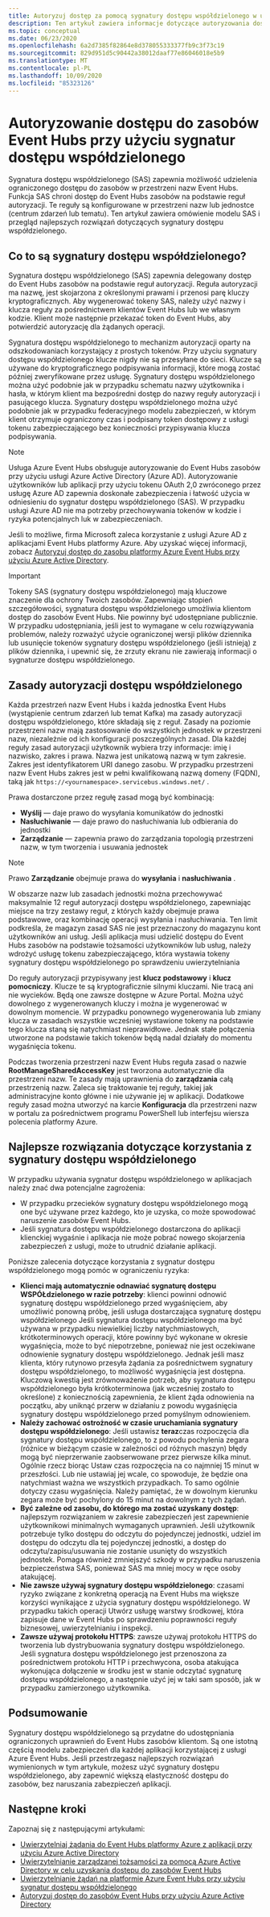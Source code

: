 ```yaml
---
title: Autoryzuj dostęp za pomocą sygnatury dostępu współdzielonego w usłudze Azure Event Hubs
description: Ten artykuł zawiera informacje dotyczące autoryzowania dostępu do zasobów platformy Azure Event Hubs przy użyciu sygnatur dostępu współdzielonego (SAS).
ms.topic: conceptual
ms.date: 06/23/2020
ms.openlocfilehash: 6a2d7385f82864e8d378055333377fb9c3f73c19
ms.sourcegitcommit: 829d951d5c90442a38012daaf77e86046018e5b9
ms.translationtype: MT
ms.contentlocale: pl-PL
ms.lasthandoff: 10/09/2020
ms.locfileid: "85323126"
---
```

# <a name="authorizing-access-to-event-hubs-resources-using-shared-access-signatures"></a>Autoryzowanie dostępu do zasobów Event Hubs przy użyciu sygnatur dostępu współdzielonego
Sygnatura dostępu współdzielonego (SAS) zapewnia możliwość udzielenia ograniczonego dostępu do zasobów w przestrzeni nazw Event Hubs. Funkcja SAS chroni dostęp do Event Hubs zasobów na podstawie reguł autoryzacji. Te reguły są konfigurowane w przestrzeni nazw lub jednostce (centrum zdarzeń lub tematu). Ten artykuł zawiera omówienie modelu SAS i przegląd najlepszych rozwiązań dotyczących sygnatury dostępu współdzielonego.

## <a name="what-are-shared-access-signatures"></a>Co to są sygnatury dostępu współdzielonego?
Sygnatura dostępu współdzielonego (SAS) zapewnia delegowany dostęp do Event Hubs zasobów na podstawie reguł autoryzacji. Reguła autoryzacji ma nazwę, jest skojarzona z określonymi prawami i przenosi parę kluczy kryptograficznych. Aby wygenerować tokeny SAS, należy użyć nazwy i klucza reguły za pośrednictwem klientów Event Hubs lub we własnym kodzie. Klient może następnie przekazać token do Event Hubs, aby potwierdzić autoryzację dla żądanych operacji.

Sygnatura dostępu współdzielonego to mechanizm autoryzacji oparty na odszkodowaniach korzystający z prostych tokenów. Przy użyciu sygnatury dostępu współdzielonego klucze nigdy nie są przesyłane do sieci. Klucze są używane do kryptograficznego podpisywania informacji, które mogą zostać później zweryfikowane przez usługę. Sygnatury dostępu współdzielonego można użyć podobnie jak w przypadku schematu nazwy użytkownika i hasła, w którym klient ma bezpośredni dostęp do nazwy reguły autoryzacji i pasującego klucza. Sygnatury dostępu współdzielonego można użyć podobnie jak w przypadku federacyjnego modelu zabezpieczeń, w którym klient otrzymuje ograniczony czas i podpisany token dostępowy z usługi tokenu zabezpieczającego bez konieczności przypisywania klucza podpisywania.

> [!NOTE]
> Usługa Azure Event Hubs obsługuje autoryzowanie do Event Hubs zasobów przy użyciu usługi Azure Active Directory (Azure AD). Autoryzowanie użytkowników lub aplikacji przy użyciu tokenu OAuth 2,0 zwróconego przez usługę Azure AD zapewnia doskonałe zabezpieczenia i łatwość użycia w odniesieniu do sygnatur dostępu współdzielonego (SAS). W przypadku usługi Azure AD nie ma potrzeby przechowywania tokenów w kodzie i ryzyka potencjalnych luk w zabezpieczeniach.
>
> Jeśli to możliwe, firma Microsoft zaleca korzystanie z usługi Azure AD z aplikacjami Event Hubs platformy Azure. Aby uzyskać więcej informacji, zobacz [Autoryzuj dostęp do zasobu platformy Azure Event Hubs przy użyciu Azure Active Directory](authorize-access-azure-active-directory.md).

> [!IMPORTANT]
> Tokeny SAS (sygnatury dostępu współdzielonego) mają kluczowe znaczenie dla ochrony Twoich zasobów. Zapewniając stopień szczegółowości, sygnatura dostępu współdzielonego umożliwia klientom dostęp do zasobów Event Hubs. Nie powinny być udostępniane publicznie. W przypadku udostępniania, jeśli jest to wymagane w celu rozwiązywania problemów, należy rozważyć użycie ograniczonej wersji plików dziennika lub usunięcie tokenów sygnatury dostępu współdzielonego (jeśli istnieją) z plików dziennika, i upewnić się, że zrzuty ekranu nie zawierają informacji o sygnaturze dostępu współdzielonego.

## <a name="shared-access-authorization-policies"></a>Zasady autoryzacji dostępu współdzielonego
Każda przestrzeń nazw Event Hubs i każda jednostka Event Hubs (wystąpienie centrum zdarzeń lub temat Kafka) ma zasady autoryzacji dostępu współdzielonego, które składają się z reguł. Zasady na poziomie przestrzeni nazw mają zastosowanie do wszystkich jednostek w przestrzeni nazw, niezależnie od ich konfiguracji poszczególnych zasad.
Dla każdej reguły zasad autoryzacji użytkownik wybiera trzy informacje: imię i nazwisko, zakres i prawa. Nazwa jest unikatową nazwą w tym zakresie. Zakres jest identyfikatorem URI danego zasobu. W przypadku przestrzeni nazw Event Hubs zakres jest w pełni kwalifikowaną nazwą domeny (FQDN), taką jak `https://<yournamespace>.servicebus.windows.net/` .

Prawa dostarczone przez regułę zasad mogą być kombinacją:
- **Wyślij** — daje prawo do wysyłania komunikatów do jednostki
- **Nasłuchiwanie** — daje prawo do nasłuchiwania lub odbierania do jednostki
- **Zarządzanie** — zapewnia prawo do zarządzania topologią przestrzeni nazw, w tym tworzenia i usuwania jednostek

> [!NOTE]
> Prawo **Zarządzanie** obejmuje prawa do **wysyłania** i **nasłuchiwania** .

W obszarze nazw lub zasadach jednostki można przechowywać maksymalnie 12 reguł autoryzacji dostępu współdzielonego, zapewniając miejsce na trzy zestawy reguł, z których każdy obejmuje prawa podstawowe, oraz kombinację operacji wysyłania i nasłuchiwania. Ten limit podkreśla, że magazyn zasad SAS nie jest przeznaczony do magazynu kont użytkowników ani usług. Jeśli aplikacja musi udzielić dostępu do Event Hubs zasobów na podstawie tożsamości użytkowników lub usług, należy wdrożyć usługę tokenu zabezpieczającego, która wystawia tokeny sygnatury dostępu współdzielonego po sprawdzeniu uwierzytelniania

Do reguły autoryzacji przypisywany jest **klucz podstawowy** i **klucz pomocniczy**. Klucze te są kryptograficznie silnymi kluczami. Nie tracą ani nie wycieków. Będą one zawsze dostępne w Azure Portal. Można użyć dowolnego z wygenerowanych kluczy i można je wygenerować w dowolnym momencie. W przypadku ponownego wygenerowania lub zmiany klucza w zasadach wszystkie wcześniej wystawione tokeny na podstawie tego klucza staną się natychmiast nieprawidłowe. Jednak stałe połączenia utworzone na podstawie takich tokenów będą nadal działały do momentu wygaśnięcia tokenu.

Podczas tworzenia przestrzeni nazw Event Hubs reguła zasad o nazwie **RootManageSharedAccessKey** jest tworzona automatycznie dla przestrzeni nazw. Te zasady mają uprawnienia do **zarządzania** całą przestrzenią nazw. Zaleca się traktowanie tej reguły, takiej jak administracyjne konto główne i nie używanie jej w aplikacji. Dodatkowe reguły zasad można utworzyć na karcie **Konfiguracja** dla przestrzeni nazw w portalu za pośrednictwem programu PowerShell lub interfejsu wiersza polecenia platformy Azure.

## <a name="best-practices-when-using-sas"></a>Najlepsze rozwiązania dotyczące korzystania z sygnatury dostępu współdzielonego
W przypadku używania sygnatur dostępu współdzielonego w aplikacjach należy znać dwa potencjalne zagrożenia:

- W przypadku przecieków sygnatury dostępu współdzielonego mogą one być używane przez każdego, kto je uzyska, co może spowodować naruszenie zasobów Event Hubs.
- Jeśli sygnatura dostępu współdzielonego dostarczona do aplikacji klienckiej wygaśnie i aplikacja nie może pobrać nowego skojarzenia zabezpieczeń z usługi, może to utrudnić działanie aplikacji.

Poniższe zalecenia dotyczące korzystania z sygnatur dostępu współdzielonego mogą pomóc w ograniczeniu ryzyka:

- **Klienci mają automatycznie odnawiać sygnaturę dostępu WSPÓŁdzielonego w razie potrzeby**: klienci powinni odnowić sygnaturę dostępu współdzielonego przed wygaśnięciem, aby umożliwić ponowną próbę, jeśli usługa dostarczająca sygnaturę dostępu współdzielonego Jeśli sygnatura dostępu współdzielonego ma być używana w przypadku niewielkiej liczby natychmiastowych, krótkoterminowych operacji, które powinny być wykonane w okresie wygaśnięcia, może to być niepotrzebne, ponieważ nie jest oczekiwane odnowienie sygnatury dostępu współdzielonego. Jednak jeśli masz klienta, który rutynowo przesyła żądania za pośrednictwem sygnatury dostępu współdzielonego, to możliwość wygaśnięcia jest dostępna. Kluczową kwestią jest zrównoważenie potrzeb, aby sygnatura dostępu współdzielonego była krótkoterminowa (jak wcześniej zostało to określone) z koniecznością zapewnienia, że klient żąda odnowienia na początku, aby uniknąć przerw w działaniu z powodu wygaśnięcia sygnatury dostępu współdzielonego przed pomyślnym odnowieniem.
- **Należy zachować ostrożność w czasie uruchamiania sygnatury dostępu współdzielonego**: Jeśli ustawisz **teraz**czas rozpoczęcia dla sygnatury dostępu współdzielonego, to z powodu pochylenia zegara (różnice w bieżącym czasie w zależności od różnych maszyn) błędy mogą być nieprzerwanie zaobserwowane przez pierwsze kilka minut. Ogólnie rzecz biorąc Ustaw czas rozpoczęcia na co najmniej 15 minut w przeszłości. Lub nie ustawiaj jej wcale, co spowoduje, że będzie ona natychmiast ważna we wszystkich przypadkach. To samo ogólnie dotyczy czasu wygaśnięcia. Należy pamiętać, że w dowolnym kierunku zegara może być pochylony do 15 minut na dowolnym z tych żądań. 
- **Być zależne od zasobu, do którego ma zostać uzyskany dostęp**: najlepszym rozwiązaniem w zakresie zabezpieczeń jest zapewnienie użytkownikowi minimalnych wymaganych uprawnień. Jeśli użytkownik potrzebuje tylko dostępu do odczytu do pojedynczej jednostki, udziel im dostępu do odczytu dla tej pojedynczej jednostki, a dostęp do odczytu/zapisu/usuwania nie zostanie usunięty do wszystkich jednostek. Pomaga również zmniejszyć szkody w przypadku naruszenia bezpieczeństwa SAS, ponieważ SAS ma mniej mocy w ręce osoby atakującej.
- **Nie zawsze używaj sygnatury dostępu współdzielonego**: czasami ryzyko związane z konkretną operacją na Event Hubs ma większe korzyści wynikające z użycia sygnatury dostępu współdzielonego. W przypadku takich operacji Utwórz usługę warstwy środkowej, która zapisuje dane w Event Hubs po sprawdzeniu poprawności reguły biznesowej, uwierzytelnianiu i inspekcji.
- **Zawsze używaj protokołu HTTPS**: zawsze używaj protokołu HTTPS do tworzenia lub dystrybuowania sygnatury dostępu współdzielonego. Jeśli sygnatura dostępu współdzielonego jest przenoszona za pośrednictwem protokołu HTTP i przechwycona, osoba atakująca wykonująca dołączenie w środku jest w stanie odczytać sygnaturę dostępu współdzielonego, a następnie użyć jej w taki sam sposób, jak w przypadku zamierzonego użytkownika.

## <a name="conclusion"></a>Podsumowanie
Sygnatury dostępu współdzielonego są przydatne do udostępniania ograniczonych uprawnień do Event Hubs zasobów klientom. Są one istotną częścią modelu zabezpieczeń dla każdej aplikacji korzystającej z usługi Azure Event Hubs. Jeśli przestrzegasz najlepszych rozwiązań wymienionych w tym artykule, możesz użyć sygnatury dostępu współdzielonego, aby zapewnić większą elastyczność dostępu do zasobów, bez naruszania zabezpieczeń aplikacji.

## <a name="next-steps"></a>Następne kroki
Zapoznaj się z następującymi artykułami: 

- [Uwierzytelniaj żądania do Event Hubs platformy Azure z aplikacji przy użyciu Azure Active Directory](authenticate-application.md)
- [Uwierzytelnianie zarządzanej tożsamości za pomocą Azure Active Directory w celu uzyskania dostępu do zasobów Event Hubs](authenticate-managed-identity.md)
- [Uwierzytelnianie żądań na platformie Azure Event Hubs przy użyciu sygnatur dostępu współdzielonego](authenticate-shared-access-signature.md)
- [Autoryzuj dostęp do zasobów Event Hubs przy użyciu Azure Active Directory](authorize-access-azure-active-directory.md)


